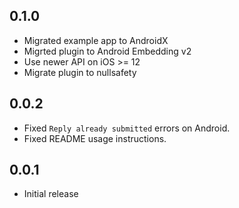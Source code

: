 ## 0.1.0

- Migrated example app to AndroidX
- Migrted plugin to Android Embedding v2
- Use newer API on iOS >= 12
- Migrate plugin to nullsafety

## 0.0.2

- Fixed `Reply already submitted` errors on Android.
- Fixed README usage instructions.

## 0.0.1

- Initial release
